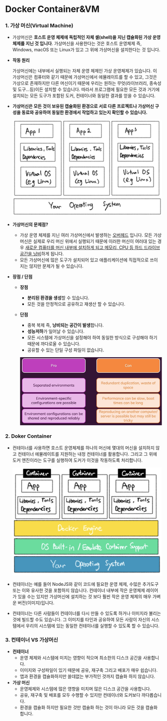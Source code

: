 # Docker Container&VM

### 1. 가상 머신(Virtual Machine)

- 가상머신은 **호스트 운영 체제에 독립적인 자체 셀(shell)을 지닌 캡슐화된 가상 운영체제를 지닌 것 입니다**. 가상머신을 사용한다는 것은 호스트 운영체제 즉, Windows, macOS 또는 Linux가 있고 그 위에 가상머신을 설치한다는 것 입니다.

- **작동 원리**

  가상머신에는 내부에서 실행되는 자체 운영 체제인 가상 운영체제가 있습니다. 이 가상머신은 컴퓨터와 같기 때문에 가상머신에서 에뮬레이트를 할 수 있고, 그것은 가상으로 존재하지만 다른 머신이기 때문에 우리는 원하는 무엇(라이브러리, 종속성 및 도구...등)이든 설치할 수 있습니다. 따라서 프로그램에 필요한 모든 것과 거기에 설치되는 모든 도구가 포함된 도커, 컨테이너와 동일한 결과를 얻을 수 있습니다.

- **가상머신은 모든 것이 보유된 캡슐화된 환경으로 서로 다른 프로젝트나 가상머신 구성을 동료와 공유하여 동일한 환경에서 작업하고 있는지 확인할 수 있습니다.**

  ![](Docker_Container&VM.assets/가상머신.jpg)

- **가상머신의 문제점?**

  - 가상 운영 체제를 지닌 여러 가상머신에서 발생하는 <u>오버헤드</u> 입니다. 모든 가상머신은 실제로 우리 머신 위에서 실행되기 때문에 이러한 머신이 여러대 있는 경우 <u>새로운 컴퓨터를 머신 내부에 설치하게 되고 메모리, CPU 등 하드 드라이브 공간을 낭비</u>하게 됩니다.
  - 모든 가상머신에 많은 도구가 설치되어 있고 애플리케이션에 직접적으로 쓰이지는 않지만 문제가 될 수 있습니다.

- **장점 / 단점**

  - **장점**

    - **분리된 환경을 생성**할 수 있습니다.
    - 모든 것을 안정적으로 공유하고 재생산 할 수 있습니다.

  - **단점**

    - 중복 복제 즉, **낭비되는 공간이 발생**합니다.
    - **성능저하**가 일어날 수 있습니다.
    - 모든 시스템에 가상머신을 설정해야 하여 동일한 방식으로 구성해야 하기 때문에 까다로울 수 있습니다.
    - 공유할 수 있는 단일 구성 파일이 없습니다.

    ![image-20230408225631388](Docker_Container&VM.assets/image-20230408225631388.png)

    

### 2. Doker Container

- 컨테이너를 사용하면 호스트 운영체제를 하나의 머신에 몇대의 머신을 설치하지 않고 컨테이너 에뮬레이트를 지원하는 내정 컨테이너를 활용합니다.  그리고 그 위에 도커 엔진이라는 도구를 실행하여 도커가 이것을 작동하도록 처리합니다.

  ![](Docker_Container&VM.assets/도커.jpg)

- 컨테이너는 예를 들어 NodeJS와 같이 코드에 필요한 운영 체제, 수많은 추가도구 또는 이와 유사한 것을 포함하지 않습니다. 컨테이너 내부에 작은 운영체제 레이어가 있을 수는 있지만 가상머신에 설치하는 것 보다 훨씬 작은 운영 체제의 매우 가벼운 버전(이미지)입니다.
- 컨테이너는 다른 사람들이 컨테이너를 다시 만들 수 있도록 하거나 이미지라 불리는 것에 빌드할 수도 있습니다. 그 이미지를 타인과 공유하여 모든 사람이 자신의 시스템에서 우리의 시스템에 있는 동일한 컨테이너를 실행할 수 있도록 할 수 있습니다.

### 3. 컨테이너 VS 가상머신

- **컨테이너**
  - 운영 체제와 시스템에 미치는 영향이 적으며 최소한의 디스크 공간을 사용합니다.
  - 이미지와 구성파일이 있기 때문에 공유, 재구축 그리고 배포가 매우 쉽습니다.
  - 앱과 환경을 캡슐화하지만 쓸데없는 부가적인 것까지 캡슐화 하지 않습니다.
- **가상 머신**
  - 운영체제와 시스템에 많은 영향을 미치며 많은 디스크 공간을 사용합니다.
  -  공유, 재구축 및 배포를 모두 수행할 수 있지만 컨테이너와 도커보다 까다롭습니다.
  - 환경을 캡슐화 하지만 필요한 것만 캡슐화 하는 것이 아니라 모든 것을 캡슐화 합니다.

